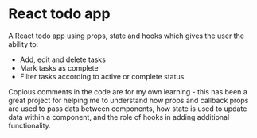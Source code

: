# React todo app


A React todo app using props, state and hooks which gives the user the ability to:

* Add, edit and delete tasks
* Mark tasks as complete
* Filter tasks according to active or complete status

Copious comments in the code are for my own learning - this has been a great project for helping me to understand how props and callback props are used to pass data between components, how state is used to update data within a component, and the role of hooks in adding additional functionality.
